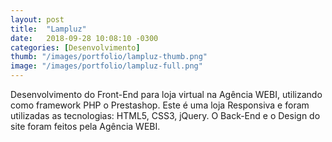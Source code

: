 ```yaml
---
layout: post
title:  "Lampluz"
date:   2018-09-28 10:08:10 -0300
categories: [Desenvolvimento]
thumb: "/images/portfolio/lampluz-thumb.png"
image: "/images/portfolio/lampluz-full.png"
---
```

Desenvolvimento do Front-End para loja virtual na Agência WEBI, utilizando como framework PHP o Prestashop.
Este é uma loja Responsiva e foram utilizadas as tecnologias: HTML5, CSS3, jQuery.
O Back-End e o Design do site foram feitos pela Agência WEBI.